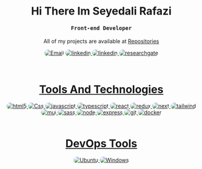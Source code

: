 <meta name="google-site-verification" content="BPtuWIzg_3tpHmq7UOpwxP48o0-gfP2Ddi9hiVFIWhg" />
<h1 align="center">
    Hi There Im Seyedali Rafazi
</h1>

<div align="center">
    <h4 align="center"><samp>Front-end Developer</samp></h4>
</div>

<p align="center">
    All of my projects are available at <a href="https://github.com/seyedali-rafazi?tab=repositories" target="_blank">Repositories</a>
</p>

<p align="center">
    <a href="seyedalirafazi80@gmail.com"><img src="https://img.shields.io/badge/email-323540?style=for-the-badge&logo=gmail&logoColor=%2342f5d4&logoSize=auto" alt="Email" style="border-radius:15px"></a>
    <a href="https://www.linkedin.com/in/seyedali-rafazi/"><img src="https://img.shields.io/badge/linkedin-323540?style=for-the-badge&logo=linkedin&logoColor=%2342f5d4&logoSize=auto" style="border-radius:15px" alt="linkedin">
    <a href="https://www.researchgate.net/profile/Seyedali-Rafazi"><img src="https://img.shields.io/badge/researchgate-323540?style=for-the-badge&logo=researchgate&logoColor=%2342f5d4&logoSize=auto" style="border-radius:15px" alt="linkedin">
    <a href="https://www.kaggle.com/alirafazi"><img src="https://img.shields.io/badge/kaggle-323540?style=for-the-badge&logo=kaggle&logoColor=%2342f5d4&logoSize=auto" style="border-radius:15px" alt="researchgate">
</p>

<br/>

<h1 align="center">
    Tools And Technologies
</h1>

<div align="center">
    <img src="https://img.shields.io/badge/Html-323540?style=for-the-badge&logo=html5&logoColor=%2342f5d4&logoSize=auto" alt="html5" style="border-radius:15px"/>
     <img src="https://img.shields.io/badge/Css-323540?style=for-the-badge&logo=css3&logoColor=%2342f5d4&logoSize=auto" alt="Css" style="border-radius:15px"/>
    <img src="https://img.shields.io/badge/javascript-323540?style=for-the-badge&logo=css3&logoColor=%2342f5d4&logoSize=auto" alt="javascript" style="border-radius:15px"/>
    <img src="https://img.shields.io/badge/typescript-323540?style=for-the-badge&logo=typescript&logoColor=%2342f5d4&logoSize=auto" alt="typescript" style="border-radius:15px"/>
    <img src="https://img.shields.io/badge/react-323540?style=for-the-badge&logo=react&logoColor=%2342f5d4&logoSize=auto" alt="react" style="border-radius:15px"/>
    <img src="https://img.shields.io/badge/redux-323540?style=for-the-badge&logo=redux&logoColor=%2342f5d4&logoSize=auto" alt="redux" style="border-radius:15px"/>
    <img src="https://img.shields.io/badge/next-323540?style=for-the-badge&logo=nextdotjs&logoColor=%2342f5d4&logoSize=auto" alt="next" style="border-radius:15px"/>
    <img src="https://img.shields.io/badge/tailwind-323540?style=for-the-badge&logo=tailwindcss&logoColor=%2342f5d4&logoSize=auto" alt="tailwind" style="border-radius:15px"/>
    <img src="https://img.shields.io/badge/mui-323540?style=for-the-badge&logo=mui&logoColor=%2342f5d4&logoSize=auto" alt="mui" style="border-radius:15px"/>
    <img src="https://img.shields.io/badge/sass-323540?style=for-the-badge&logo=sass&logoColor=%2342f5d4&logoSize=auto" alt="sass" style="border-radius:15px"/>
    <img src="https://img.shields.io/badge/node-323540?style=for-the-badge&logo=nodedotjs&logoColor=%2342f5d4&logoSize=auto" alt="node" style="border-radius:15px"/>
    <img src="https://img.shields.io/badge/express-323540?style=for-the-badge&logo=express&logoColor=%2342f5d4&logoSize=auto" alt="express" style="border-radius:15px"/>
    <img src="https://img.shields.io/badge/git-323540?style=for-the-badge&logo=git&logoColor=%2342f5d4&logoSize=auto" alt="git" style="border-radius:15px"/>
    <img src="https://img.shields.io/badge/docker-323540?style=for-the-badge&logo=docker&logoColor=%2342f5d4&logoSize=auto" alt="docker" style="border-radius:15px"/>

</div>

<br/>

<h1 align="center">
    DevOps Tools
</h1>

<p align="center">
  <img src="https://img.shields.io/badge/ubuntu-323540?style=for-the-badge&logo=ubuntu&logoColor=%2342f5d4&logoSize=auto" alt="Ubuntu"  style="border-radius:15px"/>
  <img src="https://img.shields.io/badge/windows-323540?style=for-the-badge&logo=windows10&logoColor=%2342f5d4&logoSize=auto" alt="Windows"  style="border-radius:15px"/>
</p>
